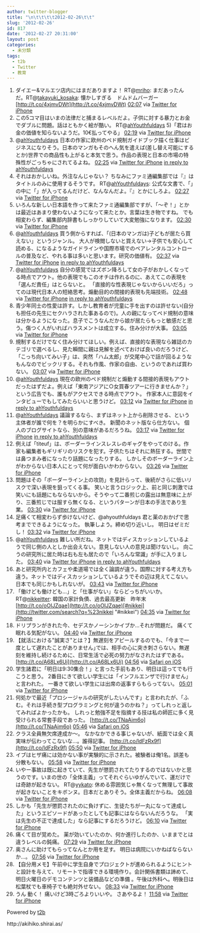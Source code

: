 ```yaml
---
author: twitter-blogger
title: "\n\t\t\t\t2012-02-26\t\t"
slug: '2012-02-26'
id: 817
date: '2012-02-27 20:31:00'
layout: post
categories:
  - 未分類
tags:
  - t2b
  - Twitter
  - 教育
---
```


<div xmlns:georss="http://www.georss.org/georss">

1.  <span><span>ダイエー&マルエツ店内にはまだありますよ！ RT@[mriho](http://twitter.com/mriho "mriho"): まだあったんだ。RT@[takayuki_kosaka](http://twitter.com/takayuki_kosaka "takayuki_kosaka"): 懐かしすぎる　ドムドムバーガー [http://t.co/4xjmvDWt](http://t.co/4xjmvDWt)</span> <span>[<span>02:07</span>](http://twitter.com/o_ob/status/173756061893922818) <span>via [Twitter for iPhone](http://twitter.com/#!/download/iphone)</span></span></span>
2.  <span><span>この5コマ目はいまの法律だと捕まるレベルだよ。子供に対する暴力とお金でダブルに問題。話はともかく絵が酷い。 RT@[ahYouthfuldays](http://twitter.com/ahYouthfuldays "ahYouthfuldays") 5)「君はお金の価値を知らないようだ。10€払ってやる」</span> <span>[<span>02:19</span>](http://twitter.com/o_ob/status/173759128752238592) <span>via [Twitter for iPhone](http://twitter.com/#!/download/iphone)</span></span></span>
3.  <span><span>@[ahYouthfuldays](http://twitter.com/ahYouthfuldays "ahYouthfuldays") 日本の作家に欧州のペド規制ガイドブック描く仕事はビジネスになりそう。日本のマンガもそのへん気を遣えば(差し替え可能にするとか)世界での商品性も上がると本気で思う。作品の表現と日本の市場の特殊性がごっちゃにされてるよね。</span> <span>[<span>02:25</span>](http://twitter.com/o_ob/status/173760571123052544) <span>via [Twitter for iPhone](http://twitter.com/#!/download/iphone)</span> [in reply to ahYouthfuldays](http://twitter.com/ahYouthfuldays/status/173759645540810752)</span></span>
4.  <span><span>それはおかしいね。外注なんじゃない？ ちなみにファミ通編集部では『』はタイトルのみに使用するそうです。 RT@[ahYouthfuldays](http://twitter.com/ahYouthfuldays "ahYouthfuldays"): 公式な文書で、「」の中に「」が入ってるんだけど、なんなんだよ。『』とかにしろよ。</span> <span>[<span>02:27</span>](http://twitter.com/o_ob/status/173761210955743232) <span>via [Twitter for iPhone](http://twitter.com/#!/download/iphone)</span></span></span>
5.  <span><span>いろんな新しい日本語を作って来たファミ通編集部ですが、「～ぞ！」とかは最近はあまり使わないようになって来たとか。言葉は生き物ですね。 でも相変わらず、編集部内辞書もしっかりしていて大変勉強になります。</span> <span>[<span>02:30</span>](http://twitter.com/o_ob/status/173761806517534720) <span>via [Twitter for iPhone](http://twitter.com/#!/download/iphone)</span></span></span>
6.  <span><span>@[ahYouthfuldays](http://twitter.com/ahYouthfuldays "ahYouthfuldays") 買う側からすれば、「(日本のマンガは)子どもが居たら買えない」というジャンル。 大人が検閲しないと買えない→子供でも安心して読める、になるようなガイドラインや国際市場でのペアレンタルコントロールの普及など、やれる事は多いと思います。研究の価値有。</span> <span>[<span>02:37</span>](http://twitter.com/o_ob/status/173763590887710720) <span>via [Twitter for iPhone](http://twitter.com/#!/download/iphone)</span> [in reply to ahYouthfuldays](http://twitter.com/ahYouthfuldays/status/173762285175701505)</span></span>
7.  <span><span>@[ahYouthfuldays](http://twitter.com/ahYouthfuldays "ahYouthfuldays") 自分の感覚ではズボン降ろして女の子がおかしくなってる時点でアウト。他の表現でもこのオチは作れるのに、あえてこの表現を「選んだ責任」はとらないと。 「直接的な性表現じゃないからいいだろ」ってのは現代日本人の短絡思考。煽動目的の間接的表現も先端技術。</span> <span>[<span>02:48</span>](http://twitter.com/o_ob/status/173766352165801984) <span>via [Twitter for iPhone](http://twitter.com/#!/download/iphone)</span> [in reply to ahYouthfuldays](http://twitter.com/ahYouthfuldays/status/173762825154609152)</span></span>
8.  <span><span>青少年同士の性愛は許す。しかし教育者が児童に手を出すのは許せない(自分も担任の先生にセクハラされた事あるので)。人の親になってペド規制の意味は分かるようになった。息子でこうなんだから娘が居たらもっと敏感だと思う。傷つく人がいればハラスメントは成立する。住み分けが大事。</span> <span>[<span>03:05</span>](http://twitter.com/o_ob/status/173770751927787522) <span>via [Twitter for iPhone](http://twitter.com/#!/download/iphone)</span></span></span>
9.  <span><span>規制するだけでなく住み分けてほしい。例えば、直接的な表現なら雑誌のカテゴリで選べるし、見た瞬間に親は見解を述べておけば良いのだろうけど、「こっち向いてみい子」は、突然「ハム太郎」が交尾中心で話が回るようなもんなのでビックリする。それも作風、作家の自由、というのであれば買わない。</span> <span>[<span>03:07</span>](http://twitter.com/o_ob/status/173771106698801152) <span>via [Twitter for iPhone](http://twitter.com/#!/download/iphone)</span></span></span>
10.  <span><span>@[ahYouthfuldays](http://twitter.com/ahYouthfuldays "ahYouthfuldays") 現在の欧州のペド規制だと煽動する間接的表現もアウトだったはずだよ。例えば「東南アジアに○女買春ツアーに行きませんか？」という広告でも、誰もがアクセスできる時点でアウト。 作家本人に意図をインタビューでもしてみたらいいと思うけど。</span> <span>[<span>03:12</span>](http://twitter.com/o_ob/status/173772496410124288) <span>via [Twitter for iPhone](http://twitter.com/#!/download/iphone)</span> [in reply to ahYouthfuldays](http://twitter.com/ahYouthfuldays/status/173768457115013121)</span></span>
11.  <span><span>@[ahYouthfuldays](http://twitter.com/ahYouthfuldays "ahYouthfuldays") 議論するなら、まずはネット上から削除させる、という主体者が誰で何を？を明らかにすべき。 新聞のネット版なら仕方ない。 個人のブログサイトなら、別の意味があるだろうね。</span> <span>[<span>03:17</span>](http://twitter.com/o_ob/status/173773687923818499) <span>via [Twitter for iPhone](http://twitter.com/#!/download/iphone)</span> [in reply to ahYouthfuldays](http://twitter.com/ahYouthfuldays/status/173768457115013121)</span></span>
12.  <span><span>例えば「titeuf」は、ボーダーラインスレスレのギャグをやってのける。作家も編集者もギリギリのリスクを犯す。子供たちはそれに熱狂する。世間では鼻つまみ者になったり話題になったりする。 しかしそのボーダーライン上がわからない日本人にとって何が面白いかわからない。</span> <span>[<span>03:26</span>](http://twitter.com/o_ob/status/173775830709837825) <span>via [Twitter for iPhone](http://twitter.com/#!/download/iphone)</span></span></span>
13.  <span><span>問題はその「ボーダーライン上の攻防」を見計らって、後続がさらに低いリスクで深い表現を狙ってくる事。 笑いと言うロジック上、前と同じ刺激では笑いにも話題にもならないから。そうやって二番煎じの露出は無意味に上がり、三番煎じでは服すら無くなる、というパターンが日本の手法であり生業。</span> <span>[<span>03:30</span>](http://twitter.com/o_ob/status/173777030251429890) <span>via [Twitter for iPhone](http://twitter.com/#!/download/iphone)</span></span></span>
14.  <span><span>足痛くて相変わらず歩けないけど、@ahyouthfuldays 君と薬のおかげで思考までできるようになった。 執筆しよう。締め切り近いし。 明日はゼミだし！</span> <span>[<span>03:32</span>](http://twitter.com/o_ob/status/173777488563019777) <span>via [Twitter for iPhone](http://twitter.com/#!/download/iphone)</span></span></span>
15.  <span><span>@[ahYouthfuldays](http://twitter.com/ahYouthfuldays "ahYouthfuldays") 難しい所だね。ネットではディスカッションしているようで同じ側の人としか出会えない。意見しない人の意見は聞けないし。 向こうの研究所に居た時は右も左も居たので「いろんな常識」が手に入りました。</span> <span>[<span>03:40</span>](http://twitter.com/o_ob/status/173779379644674048) <span>via [Twitter for iPhone](http://twitter.com/#!/download/iphone)</span> [in reply to ahYouthfuldays](http://twitter.com/ahYouthfuldays/status/173778368817405952)</span></span>
16.  <span><span>あと研究所内とカフェや柔道場では全く論調が違う。国際に対する考え方も違う。ネットではディスカッションしているようでその辺は見えてこない。 日本でも同じかもしれないが。</span> <span>[<span>03:43</span>](http://twitter.com/o_ob/status/173780160062042112) <span>via [Twitter for iPhone](http://twitter.com/#!/download/iphone)</span></span></span>
17.  <span><span>「働けども働けども...」と「仕事がない」ならどっちがいいか。 RT@[nikkeitter](http://twitter.com/nikkeitter "nikkeitter"): 韓国の家計負債、過去最高更新　昨年末 [http://t.co/oOIJZqae](http://t.co/oOIJZqae)[#nikkei](http://twitter.com/search?q=%23nikkei "#nikkei")</span> <span>[<span>04:35</span>](http://twitter.com/o_ob/status/173793313911078912) <span>via [Twitter for iPhone](http://twitter.com/#!/download/iphone)</span></span></span>
18.  <span><span>ドリプランがきれた今、セデスかノーシンかイブか...それが問題だ。 痛くて眠れる気配がない。</span> <span>[<span>04:40</span>](http://twitter.com/o_ob/status/173794552132542464) <span>via [Twitter for iPhone](http://twitter.com/#!/download/iphone)</span></span></span>
19.  <span><span>【就活における"誠実さ"とは？】無遅刻をアピールするのでも、｢今まで一度として遅れたことがありません｣では、相手の心に突き刺さらない。無遅刻を維持し続けるために、日常生活で必死の努力がなされたはずである。 [http://t.co/A68Lx6Ui](http://t.co/A68Lx6Ui)</span> <span>[<span>04:56</span>](http://twitter.com/o_ob/status/173798539716071424) <span>via [Safari on iOS](http://www.apple.com)</span></span></span>
20.  <span><span>学生諸君に「明日は9:30集合！」と言った手前もあり、明日は這ってでも行こうと思う。 2番目にきて欲しい学生には「インフルエンザで行けません」と言われた。 一番きて欲しい学生には出席の返事すらもらってない。</span> <span>[<span>05:01</span>](http://twitter.com/o_ob/status/173799865007087616) <span>via [Twitter for iPhone](http://twitter.com/#!/download/iphone)</span></span></span>
21.  <span><span>何処かで最近「プロシージャルの研究がしたいんです」と言われたが、「ふむ。それは手続き型プログラミングと何が違うのかね？」ってしれっと返してみればよかったかも。 しれっと勉強不足を指摘する技は私の師匠に多く見受けられる常套手段であった。 [http://t.co/TNaAim6o](http://t.co/TNaAim6o)</span> <span>[<span>05:46</span>](http://twitter.com/o_ob/status/173811215448014848) <span>via [Safari on iOS](http://www.apple.com)</span></span></span>
22.  <span><span>クラス全員無欠席達成か～。 なかなかできる事じゃないが、紙面では全く真実味が伝わってこないな...。誰得記事。 [http://t.co/ldFzRx9f](http://t.co/ldFzRx9f)</span> <span>[<span>05:50</span>](http://twitter.com/o_ob/status/173812165864718337) <span>via [Twitter for iPhone](http://twitter.com/#!/download/iphone)</span></span></span>
23.  <span><span>イブはヒザ痛には効かない事が実験的に示された。被験者は俺1名。誤差も分散もない。</span> <span>[<span>05:58</span>](http://twitter.com/o_ob/status/173814137661558784) <span>via [Twitter for iPhone](http://twitter.com/#!/download/iphone)</span></span></span>
24.  <span><span>いやー事故は既に起きていて、先生が懲罰されてたりするのではないかと思うのです。いまの世の「全体主義」ってそれぐらいゆがんでいて、運だけでは奇跡が起きない。 RT@[yykato](http://twitter.com/yykato "yykato"): 休める雰囲気じゃ無くなって無理して事故が起きないことをキボンヌ。日本だとありそう。全体主義だからね。</span> <span>[<span>06:08</span>](http://twitter.com/o_ob/status/173816738339749888) <span>via [Twitter for iPhone](http://twitter.com/#!/download/iphone)</span></span></span>
25.  <span><span>しかも「先生が懲罰されたのに負けずに、生徒たちが一丸になって達成した」というエピソードがあったとしても記事にはならないんだろうな。 「実は先生の不正で達成した」なら記事にするだろうけど。</span> <span>[<span>06:10</span>](http://twitter.com/o_ob/status/173817185410625536) <span>via [Twitter for iPhone](http://twitter.com/#!/download/iphone)</span></span></span>
26.  <span><span>痛くて目が覚めた。 薬が効いていたのか、何か進行したのか、いままでとは違うレベルの鈍痛。</span> <span>[<span>07:29</span>](http://twitter.com/o_ob/status/173837145117696000) <span>via [Twitter for iPhone](http://twitter.com/#!/download/iphone)</span></span></span>
27.  <span><span>奥さんに助けてもらってなんとか用を足す。 明日は病院にいかねばならないか...。</span> <span>[<span>07:56</span>](http://twitter.com/o_ob/status/173844016171982848) <span>via [Twitter for iPhone](http://twitter.com/#!/download/iphone)</span></span></span>
28.  <span><span>【自分用メモ】午前中に学生自身でプロジェクトが進められるようにヒントと設計を与えて、リモートで指導できる環境作り。会計関係書類は諦めて、明日火曜日のデモコンテンツと装備品などの準備 。午後は外科へ。明後日は松葉杖でも車椅子でも絶対外せない。</span> <span>[<span>08:33</span>](http://twitter.com/o_ob/status/173853129417310208) <span>via [Twitter for iPhone](http://twitter.com/#!/download/iphone)</span></span></span>
29.  <span><span>うん 動く！ 痛いけど3時ごろよりいいや。 さあやるよ！</span> <span>[<span>11:58</span>](http://twitter.com/o_ob/status/173904778693320704) <span>via [Twitter for iPhone](http://twitter.com/#!/download/iphone)</span></span></span>

</div>

Powered by [t2b](http://t2b.utilz.jp/)

<div>http://akihiko.shirai.as/</div>